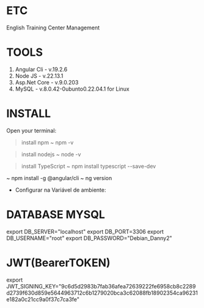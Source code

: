 # ETC
English Training Center Management

# TOOLS
1. Angular Cli - v.19.2.6
2. Node JS - v.22.13.1
3. Asp.Net Core - v.9.0.203
4. MySQL - v.8.0.42-0ubunto0.22.04.1 for Linux


# INSTALL
Open your terminal:
> install npm
~ npm -v

> install nodejs
~ node -v

> install TypeScript
~ npm install typescript --save-dev

~ npm install -g @angular/cli
~ ng version

- Configurar na Variável de ambiente:
# DATABASE MYSQL
export DB_SERVER="localhost"
export DB_PORT=3306
export DB_USERNAME="root"
export DB_PASSWORD="Debian_Danny2"

# JWT(BearerTOKEN)
export JWT_SIGNING_KEY="9c6d5d2983b7fab36afea72639222fe6958cb8c2289d2739f630d859e5644963712c6b1279020bca3c62088fb18902354ca96231e182a0c21cc9a0f37c7ca3fe"